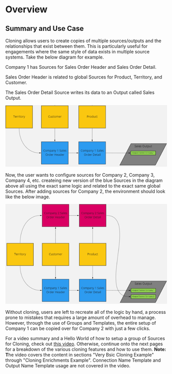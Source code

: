 # Overview

## Summary and Use Case

Cloning allows users to create copies of multiple sources/outputs and the relationships that exist between them. This is particularly useful for engagements where the same style of data exists in multiple source systems. Take the below diagram for example.&#x20;

Company 1 has Sources for Sales Order Header and Sales Order Detail.&#x20;

Sales Order Header is related to global Sources for Product, Territory, and Customer.&#x20;

The Sales Order Detail Source writes its data to an Output called Sales Output.

![Company 1 Setup](<../../.gitbook/assets/image (382).png>)

Now, the user wants to configure sources for Company 2, Company 3, Company 4, etc. createing new version of the blue Sources in the diagram above all using the exact same logic and related to the exact same global Sources. After adding sources for Company 2, the environment should look like the below image.

![A setup with Company 1 & 2](<../../.gitbook/assets/image (386) (1).png>)

Without cloning, users are left to recreate all of the logic by hand, a process prone to mistakes that requires a large amount of overhead to manage. However, through the use of Groups and Templates, the entire setup of Company 1 can be copied over for Company 2 with just a few clicks.



For a video summary and a Hello World of how to setup a group of Sources for Cloning, check out [this video](https://www.youtube.com/watch?v=1bX6t-aDkNU\&list=PLFI3u1fSVqjHWR\_pv2gBbZdP-USorY8jw\&index=24). Otherwise, continue onto the next pages for a breakdown of the various cloning features and how to use them. **Note: T**he video covers the content in sections "Very Bsic Cloning Example" through "Cloning Enrichments Example". Connection Name Template and Output Name Template usage are not covered in the video.&#x20;
